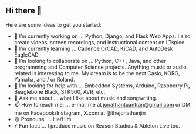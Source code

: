## Hi there 👋

<!--
**jonathanatshangrilamusic/jonathanatshangrilamusic** is a ✨ _special_ ✨ repository because its `README.md` (this file) appears on your GitHub profile.
-->

Here are some ideas to get you started:

- 🔭 I’m currently working on ... Python, Django, and Flask Web Apps. I also create videos, screen recordings, and instructional content on LTspice.
- 🌱 I’m currently learning ... Cadence OrCAD, KiCAD, and AutoDesk EagleCAD.
- 👯 I’m looking to collaborate on ... Python, C++, Java, and other programming and Computer Science projects. Anything music or audio related is interesting to me. My dream is to be the next Casio, KORG, Yamaha, and / or Roland.
- 🤔 I’m looking for help with ... Embedded Systems, Arduino, Raspberry Pi, Beaglebone Black, STK500, AVR, etc.
- 💬 Ask me about ... what I like about music and songwriting.
- 📫 How to reach me: ... e-mail me at jonathantuantran@gmail.com or DM me on Facebook/Instagram, X.com at @thejonathanjin
- 😄 Pronouns: ... He/Him
- ⚡ Fun fact: ... I produce music on Reason Studios & Ableton Live too.

